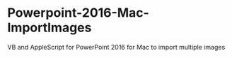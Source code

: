 # Powerpoint-2016-Mac-ImportImages
VB and AppleScript for PowerPoint 2016 for Mac to import multiple images
